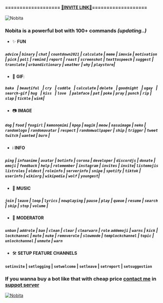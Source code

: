 
#### =================== [📌INVITE LINK📌](https://discord.com/oauth2/authorize?client_id=627531554255798282&scope=bot&permissions=8)===================
  ![Nobita](https://cdn.discordapp.com/attachments/682768459435999232/784693050915553340/unknown.png)
### Nobita is a powerful bot with 100+ commands *(updating..)*

- ✨ **FUN**
#####
##### `advice` | `binary` | `chat` | `countdown2021` | `calculate` | `meme` | `imovie` | `motivation` | `pick` | `poll` | `remind` | `report` | `roast` | `screenshot` | `texttospeech` | `suggest` | `translate` | `urbandictionary` | `weather` | `why` | `playstore`| 
   
- 🎐 **GIF**:
##### `baka ` | `beautiful ` | `cry ` | `cuddle ` | `calculate` | `delete ` | `goodnight ` | `ugay ` | `search-gif` | `hug ` | `kiss ` | `love ` | `palmface` | `pat` | `poke` | `pray` | `punch` | `rip` | `slap` | `tickle` | `wink`| 
#####
- 📷 **IMAGE**
##### 
##### `dog` | `food` | `foxgirl` | `kemonomimi` | `kpop` | `magik` | `meow` | `nasaimage` | `neko` | `randomlogo` | `randomavatar` | `respect` | `randomwallpaper` | `ship` | `trigger` | `tweet` `twitch` | `wanted` | `burn` |
#####
- ℹ️ **INFO**
#####
##### `ping` | `infoanime` | `avatar` | `botinfo` | `corona` | `developer` | `discordjs` | `donate` | `emoji` | `feedback` | `help` | `rolemember` | `instagram` | `invites` | `invite`|  `listemojis` `listroles` | `oldest` | `roleinfo` | `serverinfo` | `snipe` | `spotify` | `tiktok` | `userinfo` | `wikiorg` | `wikipedia` | `wolf` | `youngest`| 
#####
- 🎵 **MUSIC**
#####
##### `join` | `leave` | `loop` | `lyrics` | `nowplaying` | `pause` | `play` | `queue` | `resume` | `search` | `skip` | `stop` | `volume` |

- 🔨 **MODERATOR**
#####
##### `unban` | `addrole` | `ban` | `clean` | `clear` | `clearwarn` | `role` `addemoji` | `warns`  | `kick` | `lockchannel` | `mute` | `nuke` | `removerole` | `slowmode` | `templockchannel` | `topic` | `unlockchannel` | `unmute` | `warn`
##### 
- 🛠️ **SETUP FEATURE CHANNELS**
#### `setinvite` | `setlogging` | `setwelcome` | `setleave` | `setreport` | `setsuggestion`

### If you wanna buy a bot like that with cheap price [contact me](https://discord.gg/zCmChpX) in [suppot server](https://discord.gg/zCmChpX) 

<a 
      href="https://top.gg/bot/627531554255798282">
    <img src="https://top.gg/api/widget/627531554255798282.svg" alt="Nobita" />
</a>



